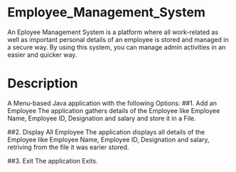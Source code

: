 # Employee_Management_System
An Eployee Management System is a platform where all work-related as well as important personal details of an employee is stored and managed in a secure way.
By using this system, you can manage admin activities in an easier and quicker way.
# Description
A Menu-based Java application with the following Options:
##1. Add an Employee
The application gathers details of the Employee like Employee Name, Employee ID, Designation and salary and store it in a File.

##2. Display All Employee
The application displays all details of the Employee like Employee Name, Employee ID, Designation and salary, retriving from the file it was earier stored.

##3. Exit
The application Exits.
